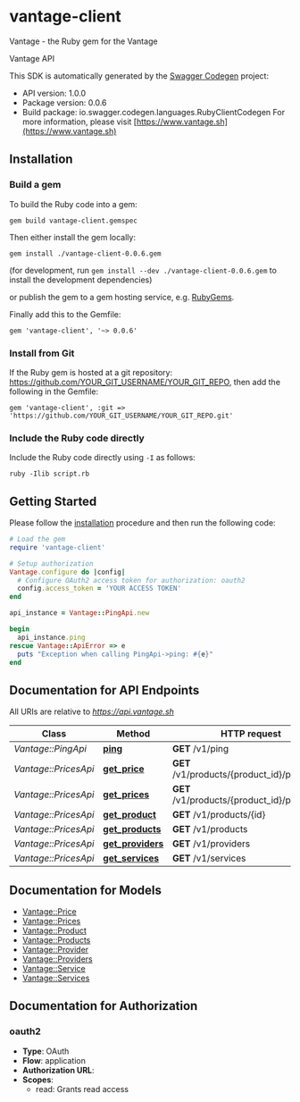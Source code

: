 # vantage-client

Vantage - the Ruby gem for the Vantage

Vantage API

This SDK is automatically generated by the [Swagger Codegen](https://github.com/swagger-api/swagger-codegen) project:

- API version: 1.0.0
- Package version: 0.0.6
- Build package: io.swagger.codegen.languages.RubyClientCodegen
For more information, please visit [https://www.vantage.sh](https://www.vantage.sh)

## Installation

### Build a gem

To build the Ruby code into a gem:

```shell
gem build vantage-client.gemspec
```

Then either install the gem locally:

```shell
gem install ./vantage-client-0.0.6.gem
```
(for development, run `gem install --dev ./vantage-client-0.0.6.gem` to install the development dependencies)

or publish the gem to a gem hosting service, e.g. [RubyGems](https://rubygems.org/).

Finally add this to the Gemfile:

    gem 'vantage-client', '~> 0.0.6'

### Install from Git

If the Ruby gem is hosted at a git repository: https://github.com/YOUR_GIT_USERNAME/YOUR_GIT_REPO, then add the following in the Gemfile:

    gem 'vantage-client', :git => 'https://github.com/YOUR_GIT_USERNAME/YOUR_GIT_REPO.git'

### Include the Ruby code directly

Include the Ruby code directly using `-I` as follows:

```shell
ruby -Ilib script.rb
```

## Getting Started

Please follow the [installation](#installation) procedure and then run the following code:
```ruby
# Load the gem
require 'vantage-client'

# Setup authorization
Vantage.configure do |config|
  # Configure OAuth2 access token for authorization: oauth2
  config.access_token = 'YOUR ACCESS TOKEN'
end

api_instance = Vantage::PingApi.new

begin
  api_instance.ping
rescue Vantage::ApiError => e
  puts "Exception when calling PingApi->ping: #{e}"
end

```

## Documentation for API Endpoints

All URIs are relative to *https://api.vantage.sh*

Class | Method | HTTP request | Description
------------ | ------------- | ------------- | -------------
*Vantage::PingApi* | [**ping**](docs/PingApi.md#ping) | **GET** /v1/ping | 
*Vantage::PricesApi* | [**get_price**](docs/PricesApi.md#get_price) | **GET** /v1/products/{product_id}/prices/{id} | 
*Vantage::PricesApi* | [**get_prices**](docs/PricesApi.md#get_prices) | **GET** /v1/products/{product_id}/prices | 
*Vantage::PricesApi* | [**get_product**](docs/PricesApi.md#get_product) | **GET** /v1/products/{id} | 
*Vantage::PricesApi* | [**get_products**](docs/PricesApi.md#get_products) | **GET** /v1/products | 
*Vantage::PricesApi* | [**get_providers**](docs/PricesApi.md#get_providers) | **GET** /v1/providers | 
*Vantage::PricesApi* | [**get_services**](docs/PricesApi.md#get_services) | **GET** /v1/services | 


## Documentation for Models

 - [Vantage::Price](docs/Price.md)
 - [Vantage::Prices](docs/Prices.md)
 - [Vantage::Product](docs/Product.md)
 - [Vantage::Products](docs/Products.md)
 - [Vantage::Provider](docs/Provider.md)
 - [Vantage::Providers](docs/Providers.md)
 - [Vantage::Service](docs/Service.md)
 - [Vantage::Services](docs/Services.md)


## Documentation for Authorization


### oauth2

- **Type**: OAuth
- **Flow**: application
- **Authorization URL**: 
- **Scopes**: 
  - read: Grants read access

